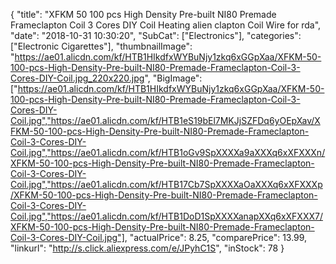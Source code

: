 {
	"title": "XFKM 50 100 pcs High Density Pre-built NI80 Premade Frameclapton Coil 3 Cores DIY Coil Heating alien clapton Coil Wire for rda",
	"date": "2018-10-31 10:30:20",
	"SubCat": ["Electronics"],
	"categories": ["Electronic Cigarettes"],
	"thumbnailImage": "https://ae01.alicdn.com/kf/HTB1HIkdfxWYBuNjy1zkq6xGGpXaa/XFKM-50-100-pcs-High-Density-Pre-built-NI80-Premade-Frameclapton-Coil-3-Cores-DIY-Coil.jpg_220x220.jpg",
	"BigImage": ["https://ae01.alicdn.com/kf/HTB1HIkdfxWYBuNjy1zkq6xGGpXaa/XFKM-50-100-pcs-High-Density-Pre-built-NI80-Premade-Frameclapton-Coil-3-Cores-DIY-Coil.jpg","https://ae01.alicdn.com/kf/HTB1eS19bEl7MKJjSZFDq6yOEpXav/XFKM-50-100-pcs-High-Density-Pre-built-NI80-Premade-Frameclapton-Coil-3-Cores-DIY-Coil.jpg","https://ae01.alicdn.com/kf/HTB1oGv9SpXXXXa9aXXXq6xXFXXXn/XFKM-50-100-pcs-High-Density-Pre-built-NI80-Premade-Frameclapton-Coil-3-Cores-DIY-Coil.jpg","https://ae01.alicdn.com/kf/HTB17Cb7SpXXXXaOaXXXq6xXFXXXp/XFKM-50-100-pcs-High-Density-Pre-built-NI80-Premade-Frameclapton-Coil-3-Cores-DIY-Coil.jpg","https://ae01.alicdn.com/kf/HTB1DoD1SpXXXXanapXXq6xXFXXX7/XFKM-50-100-pcs-High-Density-Pre-built-NI80-Premade-Frameclapton-Coil-3-Cores-DIY-Coil.jpg"],
	"actualPrice": 8.25,
	"comparePrice": 13.99,
	"linkurl": "http://s.click.aliexpress.com/e/JPyhC1S",
	"inStock": 78
}
